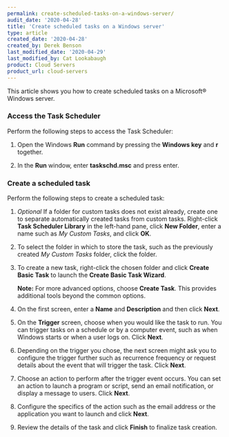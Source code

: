 ```yaml
---
permalink: create-scheduled-tasks-on-a-windows-server/
audit_date: '2020-04-28'
title: 'Create scheduled tasks on a Windows server'
type: article
created_date: '2020-04-28'
created_by: Derek Benson
last_modified_date: '2020-04-29'
last_modified_by: Cat Lookabaugh
product: Cloud Servers
product_url: cloud-servers
---
```


This article  shows you how to create scheduled tasks on a Microsoft&reg; Windows server.

### Access the Task Scheduler

Perform the following steps to access the Task Scheduler:

1. Open the Windows **Run** command by pressing the **Windows key** and **r** together.

2. In the **Run** window, enter **taskschd.msc** and press enter.

### Create a scheduled task

Perform the following steps to create a scheduled task:

1. *Optional* If a folder for custom tasks does not exist already, create one to separate automatically
   created tasks from custom tasks. Right-click **Task Scheduler Library** in the left-hand pane, click
   **New Folder**, enter a name such as *My Custom Tasks*, and click **OK**.
   
2. To select the folder in which to store the task, such as the previously created
   *My Custom Tasks* folder, click the folder.
   
3. To create a new task, right-click the chosen folder and click **Create Basic Task** to launch the
   **Create Basic Task Wizard**.

   **Note:** For more advanced options, choose **Create Task**. This provides additional tools beyond
   the common options.

4. On the first screen, enter a **Name** and **Description** and then click **Next**.

5. On the **Trigger** screen, choose when you would like the task to run. You can trigger tasks on a
   schedule or by a computer event, such as when Windows starts or when a user logs on. Click **Next**.

6. Depending on the trigger you chose, the next screen might ask you to configure the trigger further
   such as recurrence frequency or request details about the event that will trigger the task. Click **Next**.

7. Choose an action to perform after the trigger event occurs. You can set an action to launch a program
   or script, send an email notification, or display a message to users. Click **Next**.

8. Configure the specifics of the action such as the email address or the application you want to launch
   and click **Next**.

9. Review the details of the task and click **Finish** to finalize task creation.
